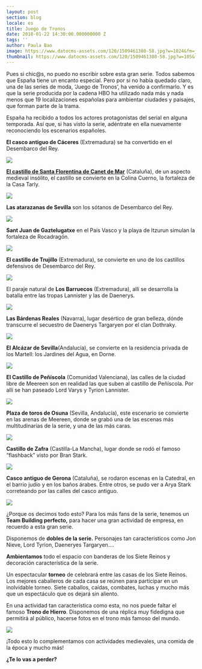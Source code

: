 ```yaml
---
layout: post
section: blog
locale: es
title: Juego de Tronos
date: 2018-01-22 14:30:00.000000000 Z
tags: ''
author: Paula Bao
image: https://www.datocms-assets.com/120/1509461380-58.jpg?w=1024&fm=jpg
thumbnail: https://www.datocms-assets.com/120/1509461380-58.jpg?w=105&fm=jpg
---
```


Pues si chic@s, no puedo no escribir sobre esta gran serie.
Todos sabemos que España tiene un encanto especial. Pero por si no había quedado claro, una de las series de moda, ‘Juego de Tronos’, ha venido a confirmarlo. Y es que la serie producida por la cadena HBO ha utilizado nada más y nada menos que 19 localizaciones españolas para ambientar ciudades y paisajes, que forman parte de la trama.

<!--more-->


España ha recibido a todos los actores protagonistas del serial en alguna temporada. Así que, si has visto la serie, adéntrate en ella nuevamente reconociendo los escenarios españoles.

**El casco antiguo de Cáceres** (Extremadura) se ha convertido en el Desembarco del Rey.

![](https://www.datocms-assets.com/120/1509461421-a_casco_antiguo_caceres_13.jpg)

**[El castillo de Santa Florentina de Canet de Mar](http://castelldesantaflorentina.com/es/)** (Cataluña), de un aspecto medieval 
insólito, el castillo se convierte en la Colina Cuerno, la fortaleza de la Casa Tarly.

![](https://www.datocms-assets.com/120/1509461497-photo_2.jpg)

**Las atarazanas de Sevilla** son los sótanos de Desembarco del Rey. 

![](https://www.datocms-assets.com/120/1509461603-atarazanas.jpg)

**Sant Juan de Gaztelugatxe** en el País Vasco y la playa de Itzurun simulan la fortaleza de Rocadragón. 

![](https://www.datocms-assets.com/120/1509461681-pablo_ocasar.jpg)

**El castillo de Trujillo** (Extremadura), se convierte en uno de los castillos defensivos de Desembarco del Rey. 

![](https://www.datocms-assets.com/120/1509461737-a_castillo_trujillo_03.jpg)

El paraje natural de **Los Barruecos** (Extremadura), allí se desarrolla la batalla entre las tropas Lannister y las de Daenerys. 

![](https://www.datocms-assets.com/120/1509461835-7-1024x808.jpg)

**Las Bárdenas Reales** (Navarra), lugar desértico de gran belleza, dónde transcurre el secuestro de Daenerys Targaryen por el clan Dothraky.

![](https://www.datocms-assets.com/120/1509461887-bardenas_reales_navarra_2.jpg)

**El Alcázar de Sevilla**(Andalucía), se convierte en la residencia privada de los Martell: los Jardines del Agua, en Dorne. 

![](https://www.datocms-assets.com/120/1509461920-image_249607_jpeg_800x600_q85.jpg)

**El Castillo de Peñíscola** (Comunidad Valenciana), las calles de la ciudad libre de Meereen son en realidad las que suben al castillo de Peñíscola. Por allí se han paseado Lord Varys y Tyrion Lannister. 

![](https://www.datocms-assets.com/120/1509461965-peniscola_castillo-del-papa-luna-5.jpg)

**Plaza de toros de Osuna** (Sevilla, Andalucía), este escenario se convierte en las arenas de Meereen, donde se grabó una de las escenas más multitudinarias de la serie, y una de las más caras. 

![](https://www.datocms-assets.com/120/1509462024-osuna-bullring-810x454.jpg)

**Castillo de Zafra** (Castilla-La Mancha), lugar donde se rodó el famoso “flashback” visto por Bran Stark. 

![](https://www.datocms-assets.com/120/1509462071-dsc_00341.jpg)

**Casco antiguo de Gerona** (Cataluña), se rodaron escenas en la Catedral, en el barrio judío y en los baños árabes. Entre otros, se pudo ver a Arya Stark correteando por las calles del casco antiguo. 

![](https://www.datocms-assets.com/120/1509462111-casc_antic_girona.jpg)

¿Porque os decimos todo esto? 
Para los más fans de la serie, tenemos un **Team Building perfecto,** para hacer una gran actividad de empresa, en recuerdo a esta gran serie. 

Disponemos de **dobles de la serie.** Personajes tan caracteristicos como Jon Nieve, Lord Tyrion, Daeneryes Targaryen…. 

**Ambientamos** todo el espacio con banderas de los Siete Reinos y decoración característica de la serie. 

Un espectacular **torneo** de celebrará entre las casas de los Siete Reinos. Los mejores caballeros de cada casa se reúnen para participar en un inolvidable torneo. Siete caballos, caídas, combates, luchas y mucho más que un espectáculo que os dejará sin aliento. 

En una actividad tan característica como esta, no nos puede faltar el famoso **Trono de Hierro**. Disponemos de una réplica muy fidedigna que permitirá al público, hacerse fotos en el trono más famoso del mundo. 

![](https://www.datocms-assets.com/120/1509462604-game-of-thrones-poster_85627-1920x1200.jpg)

¡Todo esto lo complementamos con actividades medievales, una comida de la época y mucho más!

**¿Te lo vas a perder?**


